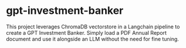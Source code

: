 # gpt-investment-banker
 This project leverages ChromaDB vectorstore in a Langchain pipeline to create a GPT Investment Banker. Simply load a PDF Annual Report document and use it alongside an LLM without the need for fine tuning.
